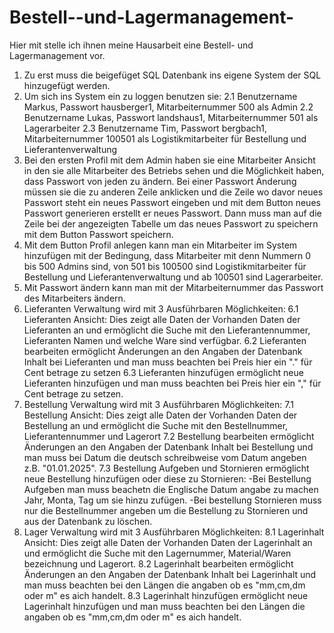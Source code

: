 # Bestell--und-Lagermanagement-
Hier mit stelle ich ihnen meine Hausarbeit eine Bestell- und Lagermanagement vor.
1.  Zu erst muss die beigefüget SQL Datenbank ins eigene System der SQL hinzugefügt werden.
2.  Um sich ins System ein zu loggen benutzen sie:
2.1 Benutzername Markus, Passwort hausberger1, Mitarbeiternummer 500 als Admin
2.2 Benutzername Lukas, Passwort landshaus1, Mitarbeiternummer 501 als Lagerarbeiter 
2.3 Benutzername Tim, Passwort bergbach1, Mitarbeiternummer 100501 als Logistikmitarbeiter für Bestellung und Lieferantenverwaltung    
3.  Bei den ersten Profil mit dem Admin haben sie eine Mitarbeiter Ansicht in den sie alle Mitarbeiter des Betriebs sehen und die Möglichkeit haben,
    dass Passwort von jeden zu ändern. Bei einer Passwort  Änderung müssen sie die zu anderen Zeile anklicken und die Zeile wo davor neues Passwort
    steht ein neues Passwort eingeben und mit dem Button neues Passwort generieren erstellt er neues Passwort. Dann muss man auf die Zeile bei
    der angezeigten Tabelle um das neues Passwort zu speichern mit dem Button Passwort speichern.
4.  Mit dem Button Profil anlegen kann man ein Mitarbeiter im System hinzufügen mit der Bedingung, dass Mitarbeiter mit denn Nummern 0 bis 500 Admins sind,
    von 501 bis 100500 sind Logistikmitarbeiter für Bestellung und Lieferantenverwaltung und ab 100501 sind Lagerarbeiter.
5.  Mit Passwort ändern kann man mit der Mitarbeiternummer das Passwort des Mitarbeiters ändern.
6.  Lieferanten Verwaltung wird mit 3 Ausführbaren Möglichkeiten:
6.1 Lieferanten Ansicht: Dies zeigt alle Daten der Vorhanden Daten der Lieferanten an und ermöglicht die Suche mit den Lieferantennummer, Lieferanten Namen und welche
    Ware sind verfügbar.
6.2 Lieferanten bearbeiten ermöglicht Änderungen an den Angaben der Datenbank Inhalt bei Lieferanten und man muss beachten bei Preis hier ein "." für Cent betrage zu setzen
6.3 Lieferanten hinzufügen ermöglicht neue Lieferanten hinzufügen und man muss beachten bei Preis hier ein "," für Cent betrage zu setzen.        
7.  Bestellung Verwaltung wird mit 3 Ausführbaren Möglichkeiten:
7.1 Bestellung Ansicht: Dies zeigt alle Daten der Vorhanden Daten der Bestellung an und ermöglicht die Suche mit den Bestellnummer, Lieferantennummer und 
    Lagerort
7.2 Bestellung bearbeiten ermöglicht Änderungen an den Angaben der Datenbank Inhalt bei Bestellung und man muss bei Datum die deutsch schreibweise vom Datum
    angeben z.B. "01.01.2025". 
7.3 Bestellung Aufgeben und Stornieren ermöglicht neue Bestellung hinzufügen oder diese zu Stornieren:
    -Bei Bestellung Aufgeben man muss beachetn die Englische Datum angabe zu machen Jahr, Monta, Tag um sie hinzu zufügen.
    -Bei bestellung Stornieren muss nur die Bestellnummer angeben um die Bestellung zu Stornieren und aus der Datenbank zu löschen.
8.  Lager Verwaltung wird mit 3 Ausführbaren Möglichkeiten:
8.1 Lagerinhalt Ansicht: Dies zeigt alle Daten der Vorhanden Daten der Lagerinhalt an und ermöglicht die Suche mit den Lagernummer, Material/Waren bezeichnung und Lagerort.
8.2 Lagerinhalt bearbeiten ermöglicht Änderungen an den Angaben der Datenbank Inhalt bei Lagerinhalt und man muss beachten bei den Längen die angaben ob es "mm,cm,dm oder m" es aich handelt.
8.3 Lagerinhalt hinzufügen ermöglicht neue Lagerinhalt hinzufügen und man muss beachten bei den Längen die angaben ob es "mm,cm,dm oder m" es aich handelt.

